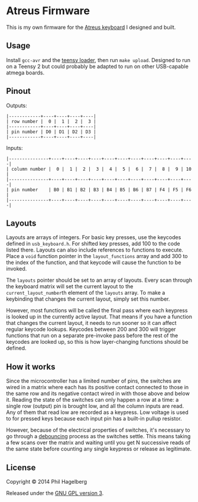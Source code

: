 # Atreus Firmware

This is my own firmware for the [Atreus keyboard](https://github.com/technomancy/atreus) I designed and built.

## Usage

Install `gcc-avr` and the
[teensy loader](http://www.pjrc.com/teensy/loader_cli.html), then run
`make upload`. Designed to run on a Teensy 2 but could probably be
adapted to run on other USB-capable atmega boards.

## Pinout

Outputs:

    |------------+----+----+----+----|
    | row number |  0 |  1 |  2 |  3 |
    |------------+----+----+----+----|
    | pin number | D0 | D1 | D2 | D3 |
    |------------+----+----+----+----|

Inputs:

    |---------------+----+----+----+----+----+----+----+----+----+----+----|
    | column number |  0 |  1 |  2 |  3 |  4 |  5 |  6 |  7 |  8 |  9 | 10 |
    |---------------+----+----+----+----+----+----+----+----+----+----+----|
    | pin number    | B0 | B1 | B2 | B3 | B4 | B5 | B6 | B7 | F4 | F5 | F6 |
    |---------------+----+----+----+----+----+----+----+----+----+----+----|

## Layouts

Layouts are arrays of integers. For basic key presses, use the
keycodes defined in `usb_keyboard.h`. For shifted key presses, add 100
to the code listed there. Layouts can also include references to
functions to execute. Place a `void` function pointer in the
`layout_functions` array and add 300 to the index of the function, and
that keycode will cause the function to be invoked.

The `layouts` pointer should be set to an array of layouts. Every scan
through the keyboard matrix will set the current layout to the
`current_layout_number`th element of the `layouts` array. To make a
keybinding that changes the current layout, simply set this number.

However, most functions will be called the final pass where each
keypress is looked up in the currently active layout. That means if
you have a function that changes the current layout, it needs to run
sooner so it can affect regular keycode lookups. Keycodes between 200
and 300 will trigger functions that run on a separate pre-invoke pass
before the rest of the keycodes are looked up, so this is how
layer-changing functions should be defined.

## How it works

Since the microcontroller has a limited number of pins, the switches
are wired in a matrix where each has its positive contact connected to
those in the same row and its negative contact wired in with those
above and below it. Reading the state of the switches can only happen
a row at a time: a single row (output) pin is brought low, and all the
column inputs are read. Any of them that read low are recorded as a
keypress. Low voltage is used to for pressed keys because each input
pin has a built-in pullup resistor.

However, because of the electrical properties of switches, it's
necessary to go through a
[debouncing](https://en.wikipedia.org/wiki/Switch#Contact_bounce)
process as the switches settle. This means taking a few scans over the
matrix and waiting until you get N successive reads of the same state
before counting any single keypress or release as legitimate.

## License

Copyright © 2014 Phil Hagelberg

Released under the [GNU GPL version 3](https://www.gnu.org/licenses/gpl.html).
